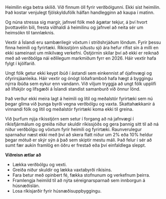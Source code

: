 Heimilin eiga betra skilið. Við finnum öll fyrir verðbólgunni. Ekki síst heimilin. Það kostar venjulegt fjölskyldufólk hálfan handlegginn að kaupa í matinn.

Og núna stressa sig margir, jafnvel fólk með ágætar tekjur, á því hvort þvottavélin bili, fresta viðhaldi á heimilinu og jafnvel að neita sér um heimsókn til tannlæknis.

Vextir á Íslandi eru sambærilegir vöxtum í stríðshrjáðum löndum. Fyrir þessu finna heimili og fyrirtæki. Ríkisstjórn síðustu sjö ára hefur rífist sín á milli en ekki sameinast um mikilvæg verkefni. Óstjórnin skilar því að ekki er reiknað með að verðbólga nái eðlilegum markmiðum fyrr en 2026. Háir vextir hafa fylgt í kjölfarið. 

Ungt fólk getur ekki keypt íbúð í ástandi sem einkennist af ójafnvægi og ófyrirsjáanleika. Háir vextir og ónógt lóðaframboð hafa hægt á byggingu nýrra íbúða sem eykur enn vandann. Við viljum tryggja að ungt fólk upplifi að lífskjör og lífsgæði á Íslandi standist samanburð við önnur lönd. 

Það verður ekki meira lagt á heimili og lítil og meðalstór fyrirtæki sem nú þegar glíma við þunga byrði vegna verðbólgu og vaxta. Skattahækkanir á vinnandi fólk og lítil og meðalstór fyrirtæki koma ekki til greina.

Við þurfum nýja ríkisstjórn sem setur í forgang að ná jafnvægi í ríkisfjármálum og greiða niður skuldir ríkissjóðs og gera þannig sitt til að ná niður verðbólgu og vöxtum fyrir heimili og fyrirtæki. Raunverulegur sparnaður næst ekki með því að skera flatt niður um 2% eða 10% heldur þegar mótuð er skýr sýn á það sem skiptir mestu máli. Það felur í sér að sumt fær aukin framlög en öðru er frestað eða því einfaldlega sleppt.

**Viðreisn ætlar að**
- Lækka verðbólgu og vexti.
- Greiða niður skuldir og lækka vaxtabyrði ríkisins.
- Fara betur með opinbert fé, fækka stofnunum og verkefnum þeirra.
- Framlengja heimild til að nýta séreignarsparnað sem innborgun á húsnæðislán.
- Losa ríkisjarðir fyrir húsnæðisuppbyggingu.